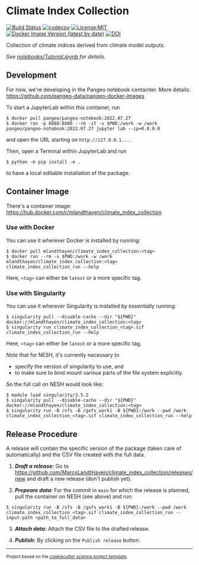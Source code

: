 # Climate Index Collection

[![Build Status](https://github.com/MarcoLandtHayen/climate_index_collection/workflows/Tests/badge.svg)](https://github.com/MarcoLandtHayen/climate_index_collection/actions)
[![codecov](https://codecov.io/gh/MarcoLandtHayen/climate_index_collection/branch/main/graph/badge.svg)](https://codecov.io/gh/MarcoLandtHayen/climate_index_collection)
[![License:MIT](https://img.shields.io/badge/License-MIT-lightgray.svg?style=flt-square)](https://opensource.org/licenses/MIT)
[![Docker Image Version (latest by date)](https://img.shields.io/docker/v/mlandthayen/climate_index_collection?label=DockerHub)](https://hub.docker.com/r/mlandthayen/climate_index_collection/tags)
[![DOI](https://zenodo.org/badge/DOI/10.5281/zenodo.7436161.svg)](https://doi.org/10.5281/zenodo.7436161)


Collection of climate indices derived from climate model outputs.


_See [notebooks/Tutorial.ipynb](notebooks/Tutorial.ipynb) for details._


## Development

For now, we're developing in the Pangeo notebook containter. More details: https://github.com/pangeo-data/pangeo-docker-images

To start a JupyterLab within this container, run
```shell
$ docker pull pangeo/pangeo-notebook:2022.07.27
$ docker run -p 8888:8888 --rm -it -v $PWD:/work -w /work pangeo/pangeo-notebook:2022.07.27 jupyter lab --ip=0.0.0.0
```
and open the URL starting on `http://127.0.0.1...`.

Then, open a Terminal within JupyterLab and run
```shell
$ python -m pip install -e .
```
to have a local editable installation of the package.

## Container Image

There's a container image: https://hub.docker.com/r/mlandthayen/climate_index_collection

### Use with Docker

You can use it wherever Docker is installed by running:
```shell
$ docker pull mlandthayen/climate_index_collection:<tag>
$ docker run --rm -v $PWD:/work -w /work mlandthayen/climate_index_collection:<tag> climate_index_collection_run --help
```
Here, `<tag>` can either be `latest` or a more specific tag.

### Use with Singularity

You can use it wherever Singularity is installed by essentially running:
```shell
$ singularity pull --disable-cache --dir "${PWD}" docker://mlandthayen/climate_index_collection:<tag>
$ singularity run climate_index_collection_<tag>.sif climate_index_collection_run --help
```
Here, `<tag>` can either be `latest` or a more specific tag.

_Note_ that for NESH, it's currently necessary to
- specify the version of singularity to use, and
- to make sure to bind mount various parts of the file system explicitly.

So the full call on NESH would look like:
```shell
$ module load singularity/3.5.2
$ singularity pull --disable-cache --dir "${PWD}" docker://mlandthayen/climate_index_collection:<tag>
$ singularity run -B /sfs -B /gxfs_work1 -B ${PWD}:/work --pwd /work climate_index_collection_<tag>.sif climate_index_collection_run --help
```

## Release Procedure

A release will contain the specific version of the package (taken care of automatically) and the CSV file created with the full data.

1. _**Draft a release:**_ Go to https://github.com/MarcoLandtHayen/climate_index_collection/releases/new and draft a new release (don't publish yet).

2. _**Prepeare data:**_ For the commit in `main` for which the release is planned, pull the container on NESH (see above) and run:
```
$ singularity run -B /sfs -B /gxfs_work1 -B ${PWD}:/work --pwd /work climate_index_collection_<tag>.sif climate_index_collection_run --input-path <path_to_full_data>
```

3. _**Attach data:**_ Attach the CSV file to the drafted release.

4. _**Publish:**_ By clicking on the `Publish release` button.

--------

<p><small>Project based on the <a target="_blank" href="https://github.com/jbusecke/cookiecutter-science-project">cookiecutter science project template</a>.</small></p>
